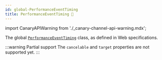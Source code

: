 ```yaml
---
id: global-PerformanceEventTiming
title: PerformanceEventTiming 🧪
---
```


import CanaryAPIWarning from './\_canary-channel-api-warning.mdx';

<CanaryAPIWarning />

The global [`PerformanceEventTiming`](https://developer.mozilla.org/en-US/docs/Web/API/PerformanceEventTiming) class, as defined in Web specifications.

:::warning Partial support
The `cancelable` and `target` properties are not supported yet.
:::
